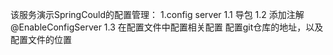该服务演示SpringCould的配置管理：
1.config server
    1.1 导包
    1.2 添加注解@EnableConfigServer
    1.3 在配置文件中配置相关配置
        配置git仓库的地址，以及配置文件的位置
    
    
    
